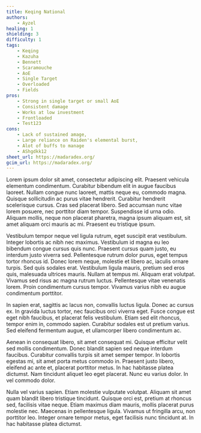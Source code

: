 ```yaml
---
title: Keqing National
authors:
    - Ayzel
healing: 1
shielding: 3
difficulty: 1
tags:
    - Keqing
    - Kazuha
    - Bennett
    - Scaramouche
    - AoE
    - Single Target
    - Overloaded
    - Fields
pros:
    - Strong in single target or small AoE
    - Consistent damage
    - Works at low investment
    - Frontloaded
    - Test123
cons:
    - Lack of sustained amage,
    - Large reliance on Raiden's elemental burst,
    - Alot of buffs to manage
    - AShgdkk12
sheet_url: https://madaradex.org/
gcim_url: https://madaradex.org/
---
```


Lorem ipsum dolor sit amet, consectetur adipiscing elit. Praesent vehicula elementum condimentum. Curabitur bibendum elit in augue faucibus laoreet. Nullam congue nunc laoreet, mattis neque eu, commodo magna. Quisque sollicitudin ac purus vitae hendrerit. Curabitur hendrerit scelerisque cursus. Cras sed placerat libero. Sed accumsan nunc vitae lorem posuere, nec porttitor diam tempor. Suspendisse id urna odio. Aliquam mollis, neque non placerat pharetra, magna ipsum aliquam est, sit amet aliquam orci mauris ac mi. Praesent eu tristique ipsum.

Vestibulum tempor neque vel ligula rutrum, eget suscipit erat vestibulum. Integer lobortis ac nibh nec maximus. Vestibulum id magna eu leo bibendum congue cursus quis nunc. Praesent cursus quam justo, eu interdum justo viverra sed. Pellentesque rutrum dolor purus, eget tempus tortor rhoncus id. Donec lorem neque, molestie et libero ac, iaculis ornare turpis. Sed quis sodales erat. Vestibulum ligula mauris, pretium sed eros quis, malesuada ultrices mauris. Nullam at tempus mi. Aliquam erat volutpat. Vivamus sed risus ac magna rutrum luctus. Pellentesque vitae venenatis lorem. Proin condimentum cursus tempor. Vivamus varius nibh eu augue condimentum porttitor.

In sapien erat, sagittis ac lacus non, convallis luctus ligula. Donec ac cursus ex. In gravida luctus tortor, nec faucibus orci viverra eget. Fusce congue est eget nibh faucibus, et placerat felis vestibulum. Etiam sed elit rhoncus, tempor enim in, commodo sapien. Curabitur sodales est ut pretium varius. Sed eleifend fermentum augue, et ullamcorper libero condimentum ac.

Aenean in consequat libero, sit amet consequat mi. Quisque efficitur velit sed mollis condimentum. Donec blandit sapien sed neque interdum faucibus. Curabitur convallis turpis sit amet semper tempor. In lobortis egestas mi, sit amet porta metus commodo in. Praesent justo libero, eleifend ac ante et, placerat porttitor metus. In hac habitasse platea dictumst. Nam tincidunt aliquet leo eget placerat. Nunc eu varius dolor. In vel commodo dolor.

Nulla vel varius sapien. Etiam molestie vulputate volutpat. Aliquam sit amet quam blandit libero tristique tincidunt. Quisque orci est, pretium at rhoncus sed, facilisis vitae neque. Etiam maximus diam mauris, mollis placerat purus molestie nec. Maecenas in pellentesque ligula. Vivamus ut fringilla arcu, non porttitor leo. Integer ornare tempor metus, eget facilisis nunc tincidunt at. In hac habitasse platea dictumst.